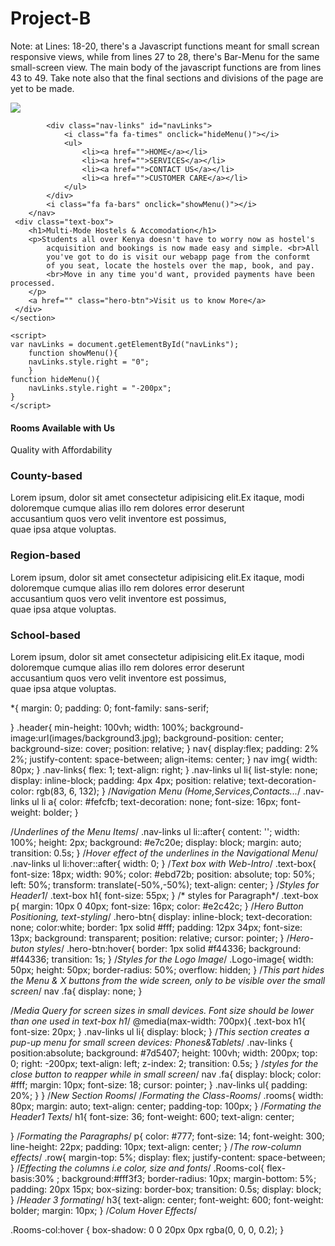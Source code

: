 # Project-B
<!-----------------index.html sheet----------------->
Note: at Lines: 18-20, there's a Javascript functions meant for small screan responsive views, while from lines 27 to 28, there's Bar-Menu for the same small-screen view. The main body of the javascript functions are from lines 43 to 49. Take note also that the final sections and divisions of the page are yet to be made. 
<!DOCTYPE html>
<html>
    <head>
        <meta name="viewport" content="width=device-width, initial-scale=1.0">
        <title> Multi_Mode Student's Hostel Booking & Accommodation System</title>
        <link rel="stylesheet" href="style.css">
        <link rel="stylesheet" href="https://cdnjs.cloudflare.com/ajax/libs/font-awesome/4.7.0/css/font-awesome.min.css">
    </head>
<body>
    <section class="header">
        <nav>
            <a href="index.html">
                <img class="Logo-image" src="images/Hostels Logo.jpg"></a>

            <div class="nav-links" id="navLinks">
                <i class="fa fa-times" onclick="hideMenu()"></i>
                <ul>
                    <li><a href="">HOME</a></li>
                    <li><a href="">SERVICES</a></li>
                    <li><a href="">CONTACT US</a></li>
                    <li><a href="">CUSTOMER CARE</a></li>
                </ul>
            </div>
            <i class="fa fa-bars" onclick="showMenu()"></i>
        </nav>
     <div class="text-box">
        <h1>Multi-Mode Hostels & Accomodation</h1>
        <p>Students all over Kenya doesn't have to worry now as hostel's 
            acquisition and bookings is now made easy and simple. <br>All 
            you've got to do is visit our webapp page from the conformt
            of you seat, locate the hostels over the map, book, and pay.
            <br>Move in any time you'd want, provided payments have been processed.
        </p>
        <a href="" class="hero-btn">Visit us to know More</a>
     </div> 
    </section>

<!-----JavaScript for Toggle Menu Response With a Variable and a Function----->
    <script>
    var navLinks = document.getElementById("navLinks");
        function showMenu(){
        navLinks.style.right = "0";
        }
    function hideMenu(){
        navLinks.style.right = "-200px";
    }
    </script>
<!-----New Section: "Rooms/Hostels we offer"----->
<section class="Rooms">
    <h1> Rooms Available with Us </h1>
    <p>Quality with Affordability</p>
<!---3 Columns Content on the section with immediate description--->
    <div class="row">
        <div class="Rooms-col">
            <h3>County-based</h3>
            <p>Lorem ipsum, dolor sit amet consectetur adipisicing elit.Ex itaque, modi doloremque cumque alias illo rem dolores error deserunt <br>accusantium quos vero velit inventore est possimus, <br>quae ipsa atque voluptas.</p>
        </div>
        <div class="Rooms-col">
            <h3>Region-based</h3>
            <p>Lorem ipsum, dolor sit amet consectetur adipisicing elit.Ex itaque, modi doloremque cumque alias illo rem dolores error deserunt <br>accusantium quos vero velit inventore est possimus, <br>quae ipsa atque voluptas.</p>
        </div>
        <div class="Rooms-col">
            <h3>School-based</h3>
            <p>Lorem ipsum, dolor sit amet consectetur adipisicing elit.Ex itaque, modi doloremque cumque alias illo rem dolores error deserunt <br>accusantium quos vero velit inventore est possimus, <br>quae ipsa atque voluptas.</p>
        </div>
    </div>
    </section>
</body>


<!----------CSS Section-------------->
  *{
    margin: 0;
    padding: 0;
    font-family: sans-serif;

}
.header{
    min-height: 100vh;
    width: 100%;
    background-image:url(images/background3.jpg);
    background-position: center;
    background-size: cover;
    position: relative;
}
nav{
    display:flex;
    padding: 2% 2%;
    justify-content: space-between;
    align-items: center;
}
nav img{
    width: 80px;
}
.nav-links{
    flex: 1;
    text-align: right;
}
.nav-links ul li{
    list-style: none;
    display: inline-block;
    padding: 4px 4px;
    position: relative;
    text-decoration-color: rgb(83, 6, 132);
}
/*Navigation Menu (Home,Services,Contacts...*/
.nav-links ul li a{
    color: #fefcfb;
    text-decoration: none;
    font-size: 16px;
    font-weight: bolder;
}

/*Underlines of the Menu Items*/
 .nav-links ul li::after{ 
    content: '';
    width: 100%;
    height: 2px;
    background: #e7c20e;
    display: block;
    margin: auto;
    transition: 0.5s;
}
/*Hover effect of the underlines in the Navigational Menu*/
.nav-links ul li:hover::after{
    width: 0;
}
/*Text box with Web-Intro*/
.text-box{
    font-size: 18px;
    width: 90%;
    color: #ebd72b;
    position: absolute;
    top: 50%;
    left: 50%;
    transform: translate(-50%,-50%);
    text-align: center;
}
/*Styles for Header1*/
.text-box h1{
    font-size: 55px;
}
/* styles for Paragraph*/
.text-box p{
    margin: 10px 0 40px;
    font-size: 16px;
    color: #e2c42c;
}
/*Hero Button Positioning, text-styling*/
.hero-btn{
    display: inline-block;
    text-decoration: none;
    color:white;
    border: 1px solid #fff;
    padding: 12px 34px;
    font-size: 13px;
    background: transparent;
    position: relative;
    cursor: pointer;
}
/*Hero-buton styles*/
.hero-btn:hover{
    border: 1px solid #f44336;
    background: #f44336;
    transition: 1s;
}
/*Styles for the Logo Image*/
.Logo-image{
    width: 50px;
    height: 50px;
    border-radius: 50%;
    overflow: hidden;
}
/*This part hides the Menu & X buttons from the wide screen, only to be visible over the small screen*/
nav .fa{
    display: none;
}

/*Media Query for screen sizes in small devices. Font size should be lower than one used in text-box h1*/
@media(max-width: 700px){
    .text-box h1{
        font-size: 20px;
    }
    .nav-links ul li{
        display: block;
    }
    /*This section creates a pup-up menu for small screen devices: Phones&Tablets*/
    .nav-links {
        position:absolute;
        background: #7d5407;
        height: 100vh;
        width: 200px;
        top: 0;
        right: -200px;
        text-align: left;
        z-index: 2;
        transition: 0.5s;
    }
    /*styles for the close button to reapper while in small screen*/
    nav .fa{
        display: block;
        color: #fff;
        margin: 10px;
        font-size: 18;
        cursor: pointer;
    }
    .nav-links ul{
        padding: 20%; 
    } 
}
/*New Section Rooms*/
/*Formating the Class-Rooms*/
.rooms{
    width: 80px;
    margin: auto;
    text-align: center;
    padding-top: 100px;
    }
/*Formating the Header1 Texts*/
    h1{
    font-size: 36;
    font-weight: 600;
    text-align: center;
   
}
/*Formating the Paragraphs*/
    p{
    color: #777;
    font-size: 14;
    font-weight: 300;
    line-height: 22px;
    padding: 10px;
    text-align: center;
    }
/*The row-column effects*/
.row{
    margin-top: 5%;
    display: flex;
    justify-content: space-between;
}
/*Effecting the columns i.e color, size and fonts*/
.Rooms-col{
    flex-basis:30% ;
    background:#fff3f3;
    border-radius: 10px;
    margin-bottom: 5%;
    padding: 20px 15px;
    box-sizing: border-box;
    transition: 0.5s;
    display: block;
}
/*Header 3 formating*/
    h3{
        text-align: center;
        font-weight: 600;
        font-weight: bolder;
        margin: 10px;
    }
/*Colum Hover Effects*/

.Rooms-col:hover {
    box-shadow: 0 0 20px 0px rgba(0, 0, 0, 0.2);
  }
  
</html>
